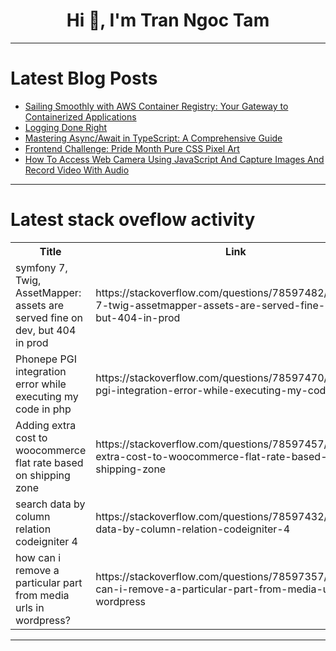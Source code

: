 <h1 align="center">Hi 👋, I'm Tran Ngoc Tam</h1>

---

# Latest Blog Posts 
<!-- BLOG-POST-LIST:START -->
- [Sailing Smoothly with AWS Container Registry: Your Gateway to Containerized Applications](https://dev.to/virajlakshitha/sailing-smoothly-with-aws-container-registry-your-gateway-to-containerized-applications-3jfm)
- [Logging Done Right](https://dev.to/markadel/logging-done-right-1nnm)
- [Mastering Async/Await in TypeScript: A Comprehensive Guide](https://dev.to/hasancse/mastering-asyncawait-in-typescript-a-comprehensive-guide-22kf)
- [Frontend Challenge: Pride Month Pure CSS Pixel Art](https://dev.to/vivitt/frontend-challenge-pride-month-pure-css-pixel-art-213i)
- [How To Access Web Camera Using JavaScript And Capture Images And Record Video With Audio](https://dev.to/manojkadam8/how-to-access-web-camera-using-javascript-and-capture-images-and-record-video-with-audio-3kco)
<!-- BLOG-POST-LIST:END -->

---

# Latest stack oveflow activity
<table>
  <tr><th>Title</th><th>Link</th></tr>
  <!-- STACKOVERFLOW:START --><tr><td>symfony 7, Twig, AssetMapper: assets are served fine on dev, but 404 in prod</td><td>https://stackoverflow.com/questions/78597482/symfony-7-twig-assetmapper-assets-are-served-fine-on-dev-but-404-in-prod</td></tr><tr><td>Phonepe PGI integration error while executing my code in php</td><td>https://stackoverflow.com/questions/78597470/phonepe-pgi-integration-error-while-executing-my-code-in-php</td></tr><tr><td>Adding extra cost to woocommerce flat rate based on shipping zone</td><td>https://stackoverflow.com/questions/78597457/adding-extra-cost-to-woocommerce-flat-rate-based-on-shipping-zone</td></tr><tr><td>search data by column relation codeigniter 4</td><td>https://stackoverflow.com/questions/78597432/search-data-by-column-relation-codeigniter-4</td></tr><tr><td>how can i remove a particular part from media urls in wordpress?</td><td>https://stackoverflow.com/questions/78597357/how-can-i-remove-a-particular-part-from-media-urls-in-wordpress</td></tr><!-- STACKOVERFLOW:END -->
</table>

---


